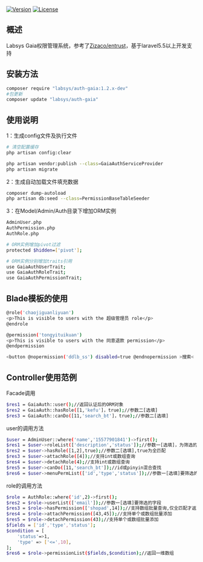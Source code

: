[![Version](https://img.shields.io/badge/worden-auth--gaia-brightgreen.svg)](https://packagist.org/packages/labsys/auth-gaia)
[![License](https://poser.pugx.org/zizaco/entrust/license.svg)](https://packagist.org/packages/labsys/auth-gaia)
## 概述

Labsys Gaia权限管理系统，参考了[Zizaco/entrust](https://github.com/Zizaco/entrust)，基于laravel5.5以上开发支持

## 安装方法

```bash
composer require "labsys/auth-gaia:1.2.x-dev"
#包更新
composer update "labsys/auth-gaia"
```
## 使用说明
1：生成config文件及执行文件
```bash
# 清空配置缓存
php artisan config:clear

php artisan vendor:publish --class=GaiaAuthServiceProvider
php artisan migrate
```
2：生成自动加载文件填充数据
```bash
composer dump-autoload
php artisan db:seed --class=PermissionBaseTableSeeder
```
3：在Model/Admin/Auth目录下增加ORM实例
```bash
AdminUser.php
AuthPermission.php
AuthRole.php

# ORM实例增加pivot过滤
protected $hidden=['pivot'];

# ORM实例分别增加traits引用
use GaiaAuthUserTrait;
use GaiaAuthRoleTrait;
use GaiaAuthPermissionTrait;
```
## Blade模板的使用
```bash
@role('chaojiguanliyuan')
<p>This is visible to users with the 超级管理员 role</p>
@endrole

@permission('tongyituikuan')
<p>This is visible to users with the 同意退款 permission</p>
@endpermission

<button @nopermission('ddlb_ss') disabled=true @endnopermission >搜索< /button>
```
## Controller使用范例
Facade调用
```bash
$res1 = GaiaAuth::user();//返回认证后的ORM对象
$res2 = GaiaAuth::hasRole([1,'kefu']，true);//参数二[选填]
$res3 = GaiaAuth::canDo([11,'search_bt']，true);//参数二[选填]
```

user的调用方法
```bash
$user = AdminUser::where('name','15577901841')->first();
$res1 = $user->roleList(['description','status']);//参数一[选填]，为筛选的字段
$res2 = $user->hasRole([1,2],true);//参数二[选填],true为全匹配
$res3 = $user->attachRole([4]);//支持int或数组查询
$res4 = $user->detachRole(4);//支持int或数组查询
$res5 = $user->canDo([11,'search_bt']);//id或pinyin混合查找
$res6 = $user->menuPermList(['id','type','status']);//参数一[选填]要筛选的字段,参数二[选填]是否需树形排序
```
role的调用方法
```bash
$role = AuthRole::where('id',2)->first();
$res2 = $role->userList(['email']);//参数一[选填]要筛选的字段
$res3 = $role->hasPermission(['shopad',14]);//支持数组批量查询,仅全匹配才返回true
$res4 = $role->attachPermission([43,45]);//支持单个或数组批量添加
$res5 = $role->detachPermission(43);//支持单个或数组批量添加
$fields = ['id','type','status'];
$condition = [
    'status'=>1,
    'type' => ['<=',10],
];
$res6 = $role->permissionList($fields,$condition);//返回一维数组

```
